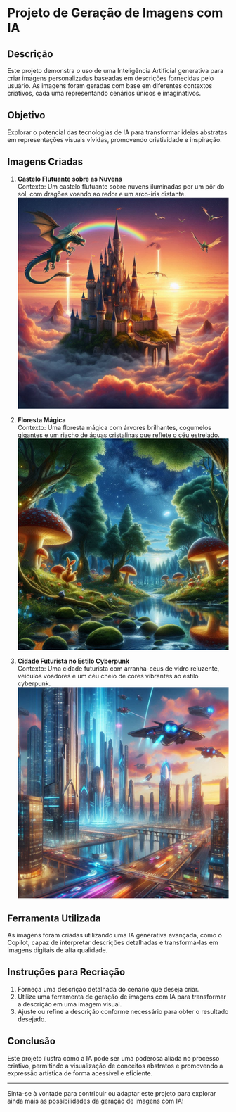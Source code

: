 # Projeto de Geração de Imagens com IA

## Descrição

Este projeto demonstra o uso de uma Inteligência Artificial generativa para criar imagens personalizadas baseadas em descrições fornecidas pelo usuário. As imagens foram geradas com base em diferentes contextos criativos, cada uma representando cenários únicos e imaginativos. 

## Objetivo

Explorar o potencial das tecnologias de IA para transformar ideias abstratas em representações visuais vívidas, promovendo criatividade e inspiração.

## Imagens Criadas

1. **Castelo Flutuante sobre as Nuvens**  
   Contexto: Um castelo flutuante sobre nuvens iluminadas por um pôr do sol, com dragões voando ao redor e um arco-íris distante.  
   ![Castelo Flutuante](./output/castelo_flutuante.png)

2. **Floresta Mágica**  
   Contexto: Uma floresta mágica com árvores brilhantes, cogumelos gigantes e um riacho de águas cristalinas que reflete o céu estrelado.  
   ![Floresta Mágica](./output/floresta_magica.png)

3. **Cidade Futurista no Estilo Cyberpunk**  
   Contexto: Uma cidade futurista com arranha-céus de vidro reluzente, veículos voadores e um céu cheio de cores vibrantes ao estilo cyberpunk.  
   ![Cidade Futurista](./output/cidade_futurista.png)

## Ferramenta Utilizada

As imagens foram criadas utilizando uma IA generativa avançada, como o Copilot, capaz de interpretar descrições detalhadas e transformá-las em imagens digitais de alta qualidade.

## Instruções para Recriação

1. Forneça uma descrição detalhada do cenário que deseja criar.
2. Utilize uma ferramenta de geração de imagens com IA para transformar a descrição em uma imagem visual.
3. Ajuste ou refine a descrição conforme necessário para obter o resultado desejado.

## Conclusão

Este projeto ilustra como a IA pode ser uma poderosa aliada no processo criativo, permitindo a visualização de conceitos abstratos e promovendo a expressão artística de forma acessível e eficiente.

---

Sinta-se à vontade para contribuir ou adaptar este projeto para explorar ainda mais as possibilidades da geração de imagens com IA!
